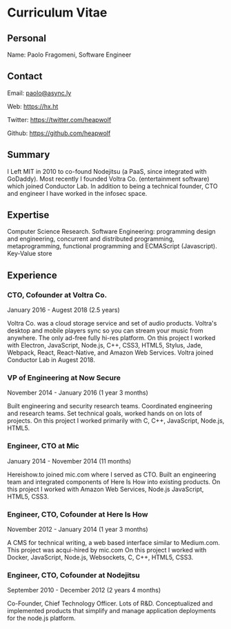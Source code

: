 # Curriculum Vitae

<div class="avatar"></div>


## Personal
Name: Paolo Fragomeni, Software Engineer


## Contact
Email: paolo@async.ly

Web: https://hx.ht

Twitter: https://twitter.com/heapwolf

Github: https://github.com/heapwolf


## Summary
I Left MIT in 2010 to co-found Nodejitsu (a PaaS, since integrated with
GoDaddy). Most recently I founded Voltra Co. (entertainment software) which
joined Conductor Lab. In addition to being a technical founder, CTO and engineer
I have worked in the infosec space.


## Expertise
Computer Science Research. Software Engineering: programming design and
engineering, concurrent and distributed programming, metaprogramming,
functional programming and ECMAScript (Javascript). Key-Value store


## Experience

### CTO, Cofounder at Voltra Co.
January 2016 - Augest 2018 (2.5 years)

Voltra Co. was a cloud storage service and set of audio products. Voltra's
desktop and mobile players sync so you can stream your music from anywhere.
The only ad-free fully hi-res platform. On this project I worked with
Electron, JavaScript, Node.js, C++, CSS3, HTML5, Stylus, Jade, Webpack,
React, React-Native, and Amazon Web Services. Voltra joined Conductor Lab
in Augest 2018.


### VP of Engineering at Now Secure
November 2014 - January 2016 (1 year 3 months)

Built engineering and security research teams. Coordinated engineering and
research teams. Set technical goals, worked hands on on lots of projects.
On this project I worked primarily with C, C++, JavaScript, Node.js, HTML5.


### Engineer, CTO at Mic
January 2014 - November 2014 (11 months)

Hereishow.to joined mic.com where I served as CTO. Built an engineering team
and integrated components of Here Is How into existing products. On this
project I worked with Amazon Web Services, Node.js JavaScript, HTML5, CSS3.


### Engineer, CTO, Cofounder at Here Is How
November 2012 - January 2014 (1 year 3 months)

A CMS for technical writing, a web based interface similar to Medium.com.
This project was acqui-hired by mic.com On this project I worked with Docker,
JavaScript, Node.js, Websockets, C, C++, HTML5, CSS3.


### Engineer, CTO, Cofounder at Nodejitsu
September 2010 - December 2012 (2 years 4 months)

Co-Founder, Chief Technology Officer. Lots of R&D. Conceptualized and
implemented products that simplify and manage application deployments
for the node.js platform.

